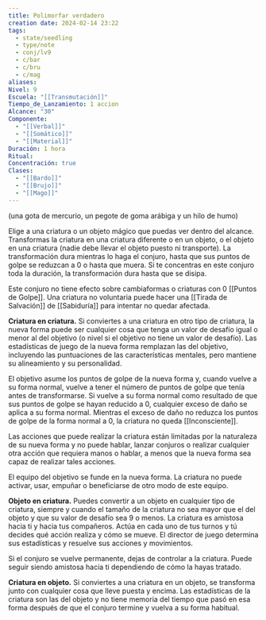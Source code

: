 ```yaml
---
title: Polimorfar verdadero
creation date: 2024-02-14 23:22
tags:
  - state/seedling
  - type/note
  - conj/lv9
  - c/bar
  - c/bru
  - c/mag
aliases: 
Nivel: 9
Escuela: "[[Transmutación]]"
Tiempo_de_Lanzamiento: 1 accion
Alcance: "30"
Componente:
  - "[[Verbal]]"
  - "[[Somático]]"
  - "[[Material]]"
Duración: 1 hora
Ritual: 
Concentración: true
Clases:
  - "[[Bardo]]"
  - "[[Brujo]]"
  - "[[Mago]]"
---
```

(una gota de mercurio, un pegote de goma arábiga y un hilo de humo)

Elige a una criatura o un objeto mágico que puedas ver dentro del alcance. Transformas la criatura en una criatura diferente o en un objeto, o el objeto en una criatura (nadie debe llevar el objeto puesto ni transporte). La transformación dura mientras lo haga el conjuro, hasta que sus puntos de golpe se reduzcan a 0 o hasta que muera. Si te concentras en este conjuro toda la duración, la transformación dura hasta que se disipa.

Este conjuro no tiene efecto sobre cambiaformas o criaturas con 0 [[Puntos de Golpe]]. Una criatura no voluntaria puede hacer una [[Tirada de Salvación]] de [[Sabiduría]] para intentar no quedar afectada.

**Criatura en criatura.** Si conviertes a una criatura en otro tipo de criatura, la nueva forma puede ser cualquier cosa que tenga un valor de desafío igual o menor al del objetivo (o nivel si el objetivo no tiene un valor de desafío). Las estadísticas de juego de la nueva forma remplazan las del objetivo, incluyendo las puntuaciones de las características mentales, pero mantiene su alineamiento y su personalidad.

El objetivo asume los puntos de golpe de la nueva forma y, cuando vuelve a su forma normal, vuelve a tener el número de puntos de golpe que tenía antes de transformarse. Si vuelve a su forma normal como resultado de que sus puntos de golpe se hayan reducido a 0, cualquier exceso de daño se aplica a su forma normal. Mientras el exceso de daño no reduzca los puntos de golpe de la forma normal a 0, la criatura no queda [[Inconsciente]].

Las acciones que puede realizar la criatura están limitadas por la naturaleza de su nueva forma y no puede hablar, lanzar conjuros o realizar cualquier otra acción que requiera manos o hablar, a menos que la nueva forma sea capaz de realizar tales acciones.

El equipo del objetivo se funde en la nueva forma. La criatura no puede activar, usar, empuñar o beneficiarse de otro modo de este equipo.

**Objeto en criatura.** Puedes convertir a un objeto en cualquier tipo de criatura, siempre y cuando el tamaño de la criatura no sea mayor que el del objeto y que su valor de desafío sea 9 o menos. La criatura es amistosa hacia ti y hacia tus compañeros. Actúa en cada uno de tus turnos y tú decides qué acción realiza y cómo se mueve. El director de juego determina sus estadísticas y resuelve sus acciones y movimientos.

Si el conjuro se vuelve permanente, dejas de controlar a la criatura. Puede seguir siendo amistosa hacia ti dependiendo de cómo la hayas tratado.

**Criatura en objeto.** Si conviertes a una criatura en un objeto, se transforma junto con cualquier cosa que lleve puesta y encima. Las estadísticas de la criatura son las del objeto y no tiene memoria del tiempo que pasó en esa forma después de que el conjuro termine y vuelva a su forma habitual.